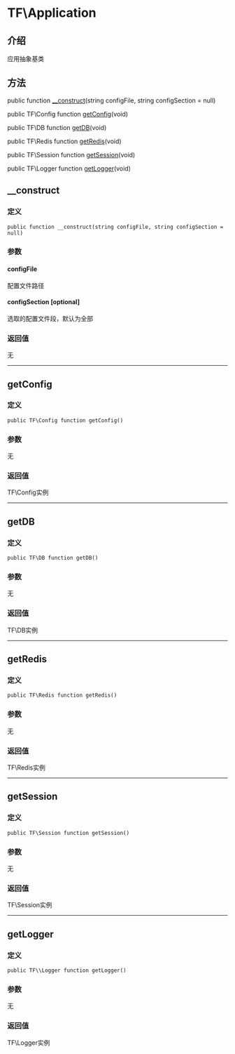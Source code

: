 # TF\\Application
## 介绍
应用抽象基类

## 方法
public function [\__construct](#__construct)(string configFile, string configSection = null)

public TF\\Config function [getConfig](#getconfig)(void)

public TF\\DB function [getDB](#getdb)(void)

public TF\\Redis function [getRedis](#getredis)(void)

public TF\\Session function [getSession](#getsession)(void)

public TF\\Logger function [getLogger](#getlogger)(void)

## <span id="__construct">__construct</span>
### 定义
    public function __construct(string configFile, string configSection = null)
### 参数
#### configFile
配置文件路径
#### configSection [optional]
选取的配置文件段，默认为全部
### 返回值
无

-----

## getConfig
### 定义
    public TF\Config function getConfig()
### 参数
无
### 返回值
TF\\Config实例

-----

## getDB
### 定义
    public TF\DB function getDB()
### 参数
无
### 返回值
TF\\DB实例

-----

## getRedis
### 定义
    public TF\Redis function getRedis()
### 参数
无
### 返回值
TF\\Redis实例

-----

## getSession
### 定义
    public TF\Session function getSession()
### 参数
无
### 返回值
TF\\Session实例

-----

## getLogger
### 定义
    public TF\\Logger function getLogger()
### 参数
无
### 返回值
TF\\Logger实例
